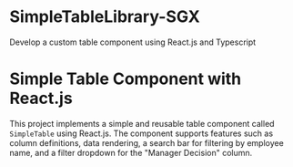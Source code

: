 # SimpleTableLibrary-SGX
Develop a custom table component using React.js and Typescript

# Simple Table Component with React.js
This project implements a simple and reusable table component called `SimpleTable` using React.js. The component supports features such as column definitions, data rendering, a search bar for filtering by employee name, and a filter dropdown for the "Manager Decision" column.